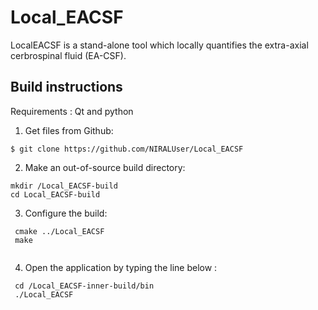 

# Local_EACSF

LocalEACSF is a stand-alone tool which locally quantifies the extra-axial
cerbrospinal fluid (EA-CSF).

<h2>Build instructions</h2>

Requirements : Qt and python

1. Get files from Github:  
 ```
 $ git clone https://github.com/NIRALUser/Local_EACSF
 
 ```
 
  
2. Make an out-of-source build directory: 
```
mkdir /Local_EACSF-build
cd Local_EACSF-build

```

3. Configure the build:
```
 cmake ../Local_EACSF  
 make 
  
```
4. Open the application by typing the line below :  
```
 cd /Local_EACSF-inner-build/bin 
 ./Local_EACSF
  
```
 
 
